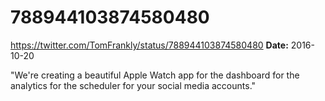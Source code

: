 # 788944103874580480
https://twitter.com/TomFrankly/status/788944103874580480
**Date:** 2016-10-20

"We're creating a beautiful Apple Watch app for the dashboard for the analytics for the scheduler for your social media accounts."
